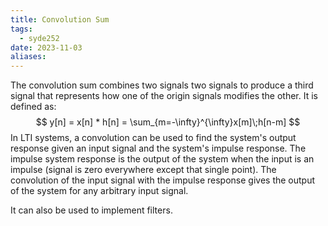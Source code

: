 ```yaml
---
title: Convolution Sum
tags:
  - syde252
date: 2023-11-03
aliases:
---
```

The convolution sum combines two signals two signals to produce a third signal that represents how one of the origin signals modifies the other. It is defined as:
$$
y[n] = x[n] * h[n] = \sum_{m=-\infty}^{\infty}x[m]\;h[n-m]
$$
In LTI systems, a convolution can be used to find the system's output response given an input signal and the system's impulse response. The impulse system response is the output of the system when the input is an impulse (signal is zero everywhere except that single point). The convolution of the input signal with the impulse response gives the output of the system for any arbitrary input signal.

It can also be used to implement filters.